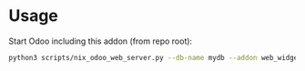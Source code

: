 # Usage

Start Odoo including this addon (from repo root):

```bash
python3 scripts/nix_odoo_web_server.py --db-name mydb --addon web_widget_domain_editor_dialog
```
